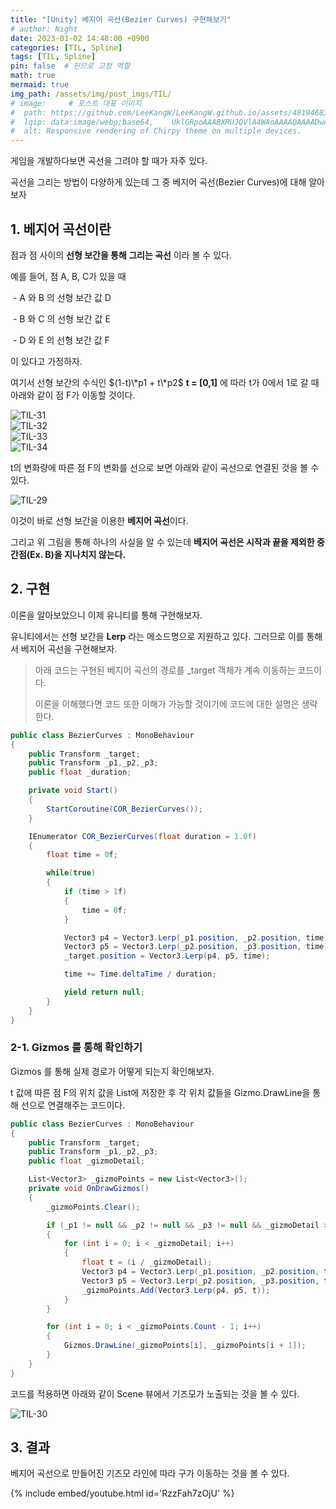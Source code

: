 ```yaml
---
title: "[Unity] 베지어 곡선(Bezier Curves) 구현해보기"
# author: Night
date: 2023-01-02 14:48:00 +0900
categories: [TIL, Spline]
tags: [TIL, Spline]
pin: false  # 핀으로 고정 역할
math: true
mermaid: true
img_path: /assets/img/post_imgs/TIL/
# image:     # 포스트 대표 이미지
#  path: https://github.com/LeeKangW/LeeKangW.github.io/assets/48194683/7e5b8251-2544-4eea-b702-ad59aa404e9e
#  lqip: data:image/webp;base64,    UklGRpoAAABXRUJQVlA4WAoAAAAQAAAADwAABwAAQUxQSDIAAAARL0AmbZurmr57yyIiqE8oiG0bejIYEQTgqiDA9vqnsUSI6H+oAERp2HZ65qP/VIAWAFZQOCBCAAAA8AEAnQEqEAAIAAVAfCWkAALp8sF8rgRgAP7o9FDvMCkMde9PK7euH5M1m6VWoDXf2FkP3BqV0ZYbO6NA/VFIAAAA
#  alt: Responsive rendering of Chirpy theme on multiple devices.
---
```


게임을 개발하다보면 곡선을 그려야 할 때가 자주 있다.

곡선을 그리는 방법이 다양하게 있는데 그 중 베지어 곡선(Bezier Curves)에 대해 알아보자

## 1\. 베지어 곡선이란

점과 점 사이의 **선형 보간을 통해 그리는 곡선** 이라 볼 수 있다.

예를 들어, 점 A, B, C가 있을 때

 - A 와 B 의 선형 보간 값 D

 - B 와 C 의 선형 보간 값 E

 - D 와 E 의 선형 보간 값 F

이 있다고 가정하자.

여기서 선형 보간의 수식인 $(1-t)\*p1 + t\*p2$ **t = \[0,1\]** 에 따라 t가 0에서 1로 갈 때 아래와 같이 점 F가 이동할 것이다.

![TIL-31](TIL-31.png)  
![TIL-32](TIL-32.png)  
![TIL-33](TIL-33.png)  
![TIL-34](TIL-34.png)  

t의 변화량에 따른 점 F의 변화를 선으로 보면 아래와 같이 곡선으로 연결된 것을 볼 수 있다.

![TIL-29](TIL-29.png)

이것이 바로 선형 보간을 이용한 **베지어 곡선**이다.

그리고 위 그림을 통해 하나의 사실을 알 수 있는데 **베지어 곡선은 시작과 끝을 제외한 중간점(Ex. B)을 지나치지 않는다.**

## 2\. 구현

이론을 알아보았으니 이제 유니티를 통해 구현해보자.

유니티에서는 선형 보간을 **Lerp** 라는 메소드명으로 지원하고 있다. 그러므로 이를 통해서 베지어 곡선을 구현해보자.

> 아래 코드는 구현된 베지어 곡선의 경로를 \_target 객체가 계속 이동하는 코드이다.  
>   
> 이론을 이해했다면 코드 또한 이해가 가능할 것이기에 코드에 대한 설명은 생략한다.

```cs
public class BezierCurves : MonoBehaviour
{
    public Transform _target;
    public Transform _p1,_p2,_p3;
    public float _duration;

    private void Start()
    {
        StartCoroutine(COR_BezierCurves());
    }

    IEnumerator COR_BezierCurves(float duration = 1.0f)
    {
        float time = 0f;

        while(true)
        {
            if (time > 1f)
            {
                time = 0f;
            }

            Vector3 p4 = Vector3.Lerp(_p1.position, _p2.position, time);
            Vector3 p5 = Vector3.Lerp(_p2.position, _p3.position, time);
            _target.position = Vector3.Lerp(p4, p5, time);

            time += Time.deltaTime / duration;

            yield return null;
        }
    }
}
```

### 2-1. Gizmos 를 통해 확인하기

Gizmos 를 통해 실제 경로가 어떻게 되는지 확인해보자.

t 값에 따른 점 F의 위치 값을 List에 저장한 후 각 위치 값들을 Gizmo.DrawLine을 통해 선으로 연결해주는 코드이다.

```cs
public class BezierCurves : MonoBehaviour
{
    public Transform _target;
    public Transform _p1,_p2,_p3;
    public float _gizmoDetail;

    List<Vector3> _gizmoPoints = new List<Vector3>();
    private void OnDrawGizmos()
    {
        _gizmoPoints.Clear();

        if (_p1 != null && _p2 != null && _p3 != null && _gizmoDetail > 0)
        {
            for (int i = 0; i < _gizmoDetail; i++)
            {
                float t = (i / _gizmoDetail);
                Vector3 p4 = Vector3.Lerp(_p1.position, _p2.position, t);
                Vector3 p5 = Vector3.Lerp(_p2.position, _p3.position, t);
                _gizmoPoints.Add(Vector3.Lerp(p4, p5, t));
            }
        }

        for (int i = 0; i < _gizmoPoints.Count - 1; i++)
        {
            Gizmos.DrawLine(_gizmoPoints[i], _gizmoPoints[i + 1]);
        }
    }
}
```

코드를 적용하면 아래와 같이 Scene 뷰에서 기즈모가 노출되는 것을 볼 수 있다.

![TIL-30](TIL-30.png)

## 3\. 결과

베지어 곡선으로 만들어진 기즈모 라인에 따라 구가 이동하는 것을 볼 수 있다.

{% include embed/youtube.html id='RzzFah7zOjU' %}
